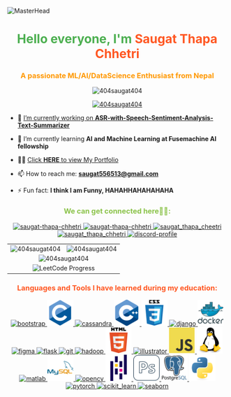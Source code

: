 ![MasterHead](https://steamuserimages-a.akamaihd.net/ugc/945094571616867748/680E4979CC75A2310664E0883F3F3FC6CBECA3BE/?imw=5000&imh=5000&ima=fit&impolicy=Letterbox&imcolor=%23000000&letterbox=false)

<h1 align="center" style="color: #4CAF50;">Hello everyone, I'm <span style="color: #FF5722;">Saugat Thapa Chhetri</span></h1>
<h3 align="center" style="color: #FF9800;">A passionate ML/AI/DataScience Enthusiast from Nepal</h3> 

<p align="center">
  <img src="https://komarev.com/ghpvc/?username=404saugat404&label=Profile%20views&color=0e75b6&style=flat" alt="404saugat404" />
</p>








<p align="center">
  <a href="https://github.com/ryo-ma/github-profile-trophy">
    <img src="https://github-profile-trophy.vercel.app/?username=404saugat404&row=1&column=6&theme=algolia&margin-w=25&no-frame=false&border-color=darkblue" alt="404saugat404" />
  </a>
</p>


- 🔭 [I’m currently working on **ASR-with-Speech-Sentiment-Analysis-Text-Summarizer**](https://github.com/fuseai-fellowship/ASR-with-Speech-Sentiment-Analysis-Text-Summarizer)

- 🌱 I’m currently learning **AI and Machine Learning at Fusemachine AI fellowship**

- 👨‍💻 [Click **HERE** to view My Portfolio](https://404saugat404.github.io/advance_portfolio/)

- 📫 How to reach me: **saugat556513@gmail.com**

- ⚡ Fun fact: **I think I am Funny, HAHAHHAHAHAHAHA**




<h3 align="center" style="color: #8BC34A;">We can get connected here👀👀:</h3>
<p align="center">
  <a href="https://linkedin.com/in/saugat-thapa-chhetri" target="blank">
    <img src="https://img.shields.io/badge/LinkedIn-Saugat_Thapa_Chhetri-0E2A50?style=flat&logo=linkedin&logoColor=0A66C2&labelColor=0E2A50" alt="saugat-thapa-chhetri" height="30" />
  </a>
  <a href="https://www.facebook.com/profile.php?id=100009199940499" target="blank">
    <img src="https://img.shields.io/badge/Facebook-Saugat_Thapa_Chhetri-0E2A50?style=flat&logo=facebook&logoColor=1877F2&labelColor=0E2A50" alt="saugat-thapa-chhetri" height="30" />
  </a>
  <a href="https://instagram.com/saugat_thapa_cheetri" target="blank">
    <img src="https://img.shields.io/badge/Instagram-Saugat_Thapa_Cheetri-0E2A50?style=flat&logo=instagram&logoColor=E4405F&labelColor=0E2A50" alt="saugat_thapa_cheetri" height="30" />
  </a>
  <a href="https://leetcode.com/u/404saugat404/" target="blank">
    <img src="https://img.shields.io/badge/LeetCode-Saugat_Thapa_Cheetri-0E2A50?style=flat&logo=leetcode&logoColor=FFA116&labelColor=0E2A50" alt="saugat_thapa_chhetri" height="30" />
  </a>
  <a href="https://discord.com/users/750268414588747847" target="blank">
    <img src="https://img.shields.io/badge/Discord-Saugat_Thapa_Chhetri-0E2A50?style=flat&logo=discord&logoColor=5865F2&labelColor=0E2A50" alt="discord-profile" height="30" />
  </a>
</p>




<table align="center">
  <tr>
    <td>
      <img src="https://github-readme-stats.vercel.app/api?username=404saugat404&show_icons=true&locale=en&theme=dark&border_radius=30&bg_color=0e1c36&title_color=3b82f6&icon_color=3b82f6&text_color=ffffff&border_color=3b82f6" alt="404saugat404" width="400" height="200" />
    </td>
    <td>
      <img src="https://github-readme-streak-stats.herokuapp.com/?user=404saugat404&theme=dark&border_radius=30&background=0e1c36&ring=3b82f6&fire=3b82f6&currStreakLabel=ffffff&border=3b82f6" alt="404saugat404" width="400" height="200" />
    </td>
  </tr>
  <tr>
    <td colspan="2" align="center">
      <img src="https://github-readme-stats.vercel.app/api/top-langs?username=404saugat404&show_icons=true&locale=en&layout=compact&theme=dark&border_radius=30&bg_color=0e1c36&title_color=3b82f6&icon_color=3b82f6&text_color=ffffff&border_color=3b82f6" alt="404saugat404" width="400" height="200" />
    </td>
  </tr>
  <tr>
    <td colspan="2" align="center">
      <img src="https://leetcard.jacoblin.cool/404saugat404?theme=dark&border=3b82f6&radius=30&ext=heatmap&bg=0e1c36&font=ffffff" alt="LeetCode Progress" width="400" height="200" />
    </td>
  </tr>
</table>









<h3 align="center" style="color: #FF5722;">Languages and Tools I have learned during my education:</h3>
<p align="center">
  <a href="https://getbootstrap.com" target="_blank" rel="noreferrer"> <img src="https://www.drupal.org/files/styles/grid-3-2x/public/project-images/bootstrap5.jpeg?itok=wkBtyvSM" alt="bootstrap" width="60" height="60"/> </a>
  <a href="https://www.cprogramming.com/" target="_blank" rel="noreferrer"> <img src="https://raw.githubusercontent.com/devicons/devicon/master/icons/c/c-original.svg" alt="c" width="60" height="60"/> </a>
  <a href="https://cassandra.apache.org/" target="_blank" rel="noreferrer"> <img src="https://www.vectorlogo.zone/logos/apache_cassandra/apache_cassandra-icon.svg" alt="cassandra" width="60" height="60"/> </a>
  <a href="https://www.w3schools.com/cpp/" target="_blank" rel="noreferrer"> <img src="https://raw.githubusercontent.com/devicons/devicon/master/icons/cplusplus/cplusplus-original.svg" alt="cplusplus" width="60" height="60"/> </a>
  <a href="https://www.w3schools.com/css/" target="_blank" rel="noreferrer"> <img src="https://raw.githubusercontent.com/devicons/devicon/master/icons/css3/css3-original-wordmark.svg" alt="css3" width="60" height="60"/> </a>
  <a href="https://www.djangoproject.com/" target="_blank" rel="noreferrer"> <img src="https://cdn.worldvectorlogo.com/logos/django.svg" alt="django" width="60" height="60"/> </a>
  <a href="https://www.docker.com/" target="_blank" rel="noreferrer"> <img src="https://raw.githubusercontent.com/devicons/devicon/master/icons/docker/docker-original-wordmark.svg" alt="docker" width="60" height="60"/> </a>
  <a href="https://www.figma.com/" target="_blank" rel="noreferrer"> <img src="https://www.vectorlogo.zone/logos/figma/figma-icon.svg" alt="figma" width="60" height="60"/> </a>
  <a href="https://flask.palletsprojects.com/" target="_blank" rel="noreferrer"> <img src="https://www.vectorlogo.zone/logos/pocoo_flask/pocoo_flask-icon.svg" alt="flask" width="60" height="60"/> </a>
  <a href="https://git-scm.com/" target="_blank" rel="noreferrer"> <img src="https://www.vectorlogo.zone/logos/git-scm/git-scm-icon.svg" alt="git" width="60" height="60"/> </a>
  <a href="https://hadoop.apache.org/" target="_blank" rel="noreferrer"> <img src="https://www.vectorlogo.zone/logos/apache_hadoop/apache_hadoop-icon.svg" alt="hadoop" width="60" height="60"/> </a>
  <a href="https://www.w3.org/html/" target="_blank" rel="noreferrer"> <img src="https://raw.githubusercontent.com/devicons/devicon/master/icons/html5/html5-original-wordmark.svg" alt="html5" width="60" height="60"/> </a>
  <a href="https://www.adobe.com/in/products/illustrator.html" target="_blank" rel="noreferrer"> <img src="https://www.vectorlogo.zone/logos/adobe_illustrator/adobe_illustrator-icon.svg" alt="illustrator" width="60" height="60"/> </a>
  <a href="https://developer.mozilla.org/en-US/docs/Web/JavaScript" target="_blank" rel="noreferrer"> <img src="https://raw.githubusercontent.com/devicons/devicon/master/icons/javascript/javascript-original.svg" alt="javascript" width="60" height="60"/> </a>
  <a href="https://www.linux.org/" target="_blank" rel="noreferrer"> <img src="https://raw.githubusercontent.com/devicons/devicon/master/icons/linux/linux-original.svg" alt="linux" width="60" height="60"/> </a>
  <a href="https://www.mathworks.com/" target="_blank" rel="noreferrer"> <img src="https://upload.wikimedia.org/wikipedia/commons/2/21/Matlab_Logo.png" alt="matlab" width="60" height="60"/> </a>
  <a href="https://www.mysql.com/" target="_blank" rel="noreferrer"> <img src="https://raw.githubusercontent.com/devicons/devicon/master/icons/mysql/mysql-original-wordmark.svg" alt="mysql" width="60" height="60"/> </a>
  <a href="https://opencv.org/" target="_blank" rel="noreferrer"> <img src="https://www.vectorlogo.zone/logos/opencv/opencv-icon.svg" alt="opencv" width="60" height="60"/> </a>
  <a href="https://pandas.pydata.org/" target="_blank" rel="noreferrer"> <img src="https://raw.githubusercontent.com/devicons/devicon/2ae2a900d2f041da66e950e4d48052658d850630/icons/pandas/pandas-original.svg" alt="pandas" width="60" height="60"/> </a>
  <a href="https://www.photoshop.com/en" target="_blank" rel="noreferrer"> <img src="https://raw.githubusercontent.com/devicons/devicon/master/icons/photoshop/photoshop-line.svg" alt="photoshop" width="60" height="60"/> </a>
  <a href="https://www.postgresql.org" target="_blank" rel="noreferrer"> <img src="https://raw.githubusercontent.com/devicons/devicon/master/icons/postgresql/postgresql-original-wordmark.svg" alt="postgresql" width="60" height="60"/> </a>
  <a href="https://www.python.org" target="_blank" rel="noreferrer"> <img src="https://raw.githubusercontent.com/devicons/devicon/master/icons/python/python-original.svg" alt="python" width="60" height="60"/> </a>
  <a href="https://pytorch.org/" target="_blank" rel="noreferrer"> <img src="https://www.vectorlogo.zone/logos/pytorch/pytorch-icon.svg" alt="pytorch" width="60" height="60"/> </a>
  <a href="https://scikit-learn.org/" target="_blank" rel="noreferrer"> <img src="https://upload.wikimedia.org/wikipedia/commons/0/05/Scikit_learn_logo_small.svg" alt="scikit_learn" width="60" height="60"/> </a>
  <a href="https://seaborn.pydata.org/" target="_blank" rel="noreferrer"> <img src="https://seaborn.pydata.org/_images/logo-mark-lightbg.svg" alt="seaborn" width="60" height="60"/> </a>
  </p>




